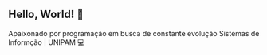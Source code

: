 ## Hello, World! 👋
Apaixonado por programação em busca de constante evolução
Sistemas de Informção | UNIPAM :computer:
